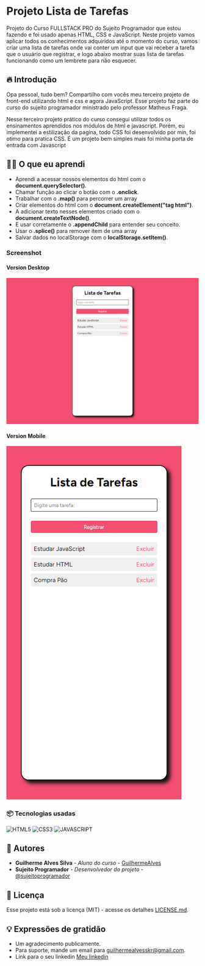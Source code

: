 
# Projeto Lista de Tarefas
  Projeto do Curso FULLSTACK PRO do Sujeito Programador que estou fazendo e foi usado apenas HTML, CSS e JavaScript. Neste projeto vamos aplicar todos os conhecimentos adquiridos até o momento do curso, vamos criar uma lista de tarefas onde vai conter um input que vai receber a tarefa que o usuário que registrar, e logo abaixo mostrar suas lista de tarefas funcionando como um lembrete para não esquecer.

 ## 🔥 Introdução
Opa pessoal, tudo bem?
Compartilho com vocês meu terceiro projeto de front-end utilizando html e css e agora JavaScript. Esse projeto faz parte do curso do sujeito programador ministrado pelo professor Matheus Fraga.

Nesse terceiro projeto prático do curso consegui utilizar todos os ensinamentos aprendidos nos módulos de html e javascript. Porém, eu implementei a estilização da pagina, todo CSS foi desenvolvido por min, foi otimo para pratica CSS. É um projeto bem simples mais foi minha porta de entrada com Javascript

 ## 👨‍💻 O que eu aprendi
*  Aprendi a acessar nossos elementos do html com o **document.querySelector()**.
* Chamar função ao clicar o botão com o **.onclick**.
* Trabalhar com o **.map()** para percorrer um array
* Criar elementos do html com o **document.createElement("tag html")**.
* A adicionar texto nesses elementos criado com o **document.createTextNode()**.
* E usar corretamente o **.appendChild** para entender seu conceito.
* Usar o **.splice()** para remover item de uma array
* Salvar dados no localStorage com o **localStorage.setItem()**.

### Screenshot

#### Version Desktop

![](assets/images/screenshot.png)

#### Version Mobile

![](assets/images/screenshot-mobile.png)



### 📦 Tecnologias usadas
![HTML5](https://img.shields.io/badge/html5-%23E34F26.svg?style=for-the-badge&logo=html5&logoColor=white)
![CSS3](https://img.shields.io/badge/css3-%231572B6.svg?style=for-the-badge&logo=css3&logoColor=white)
![JAVASCRIPT](https://img.shields.io/badge/JavaScript-F7DF1E?style=for-the-badge&logo=javascript&logoColor=black)


## 👷 Autores

* **Guilherme Alves Silva** - *Aluno do curso* - [GuilhermeAlves](https://github.com/bitsbygui)
* **Sujeito Programador** - *Desenvolvedor do projeto* - [@sujeitoprogramador](https://github.com/devfraga)
  
## 📄 Licença

Esse projeto está sob a licença (MIT) - acesse os detalhes [LICENSE.md](https://github.com/git/git-scm.com/blob/main/MIT-LICENSE.txt).


## 💡 Expressões de gratidão

* Um agradecimento publicamente.
* Para suporte, mande um email para guilhermealvesskr@gmail.com.
* Link para o seu linkedin [Meu linkedin]([https://url_do_link](https://www.linkedin.com/in/guilhermealvessilva/)https://www.linkedin.com/in/guilhermealvessilva/)

